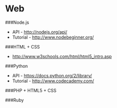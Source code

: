 Web 
========

###Node.js
- API - http://nodejs.org/api/
- Tutorial - http://www.nodebeginner.org/

###HTML + CSS
- http://www.w3schools.com/html/html5_intro.asp

###Python 
- API - https://docs.python.org/2/library/
- Tutorial - http://www.codecademy.com/

###PHP + HTML5 + CSS

###Ruby
 
